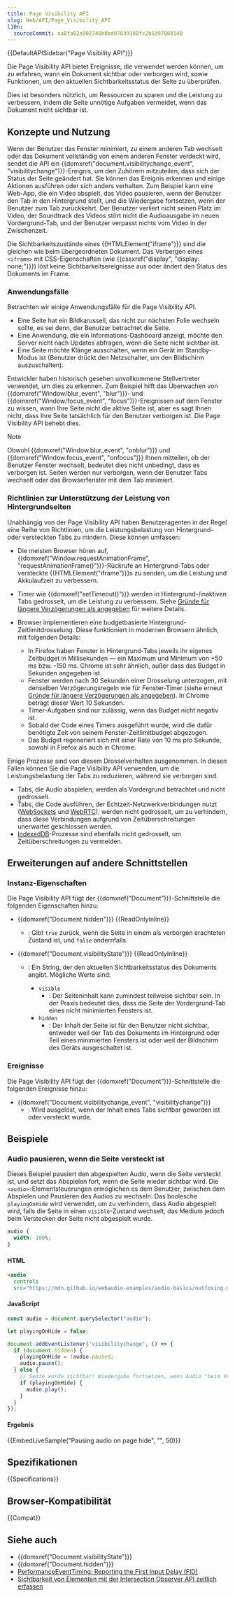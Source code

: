 ```yaml
---
title: Page Visibility API
slug: Web/API/Page_Visibility_API
l10n:
  sourceCommit: aa8fa82a902746b0bd97839180fc2b5397088140
---
```


{{DefaultAPISidebar("Page Visibility API")}}

Die Page Visibility API bietet Ereignisse, die verwendet werden können, um zu erfahren, wann ein Dokument sichtbar oder verborgen wird, sowie Funktionen, um den aktuellen Sichtbarkeitsstatus der Seite zu überprüfen.

Dies ist besonders nützlich, um Ressourcen zu sparen und die Leistung zu verbessern, indem die Seite unnötige Aufgaben vermeidet, wenn das Dokument nicht sichtbar ist.

## Konzepte und Nutzung

Wenn der Benutzer das Fenster minimiert, zu einem anderen Tab wechselt oder das Dokument vollständig von einem anderen Fenster verdeckt wird, sendet die API ein {{domxref("document.visibilitychange_event", "visibilitychange")}}-Ereignis, um den Zuhörern mitzuteilen, dass sich der Status der Seite geändert hat. Sie können das Ereignis erkennen und einige Aktionen ausführen oder sich anders verhalten. Zum Beispiel kann eine Web-App, die ein Video abspielt, das Video pausieren, wenn der Benutzer den Tab in den Hintergrund stellt, und die Wiedergabe fortsetzen, wenn der Benutzer zum Tab zurückkehrt. Der Benutzer verliert nicht seinen Platz im Video, der Soundtrack des Videos stört nicht die Audioausgabe im neuen Vordergrund-Tab, und der Benutzer verpasst nichts vom Video in der Zwischenzeit.

Die Sichtbarkeitszustände eines {{HTMLElement("iframe")}} sind die gleichen wie beim übergeordneten Dokument. Das Verbergen eines `<iframe>` mit CSS-Eigenschaften (wie {{cssxref("display", "display: none;")}}) löst keine Sichtbarkeitsereignisse aus oder ändert den Status des Dokuments im Frame.

### Anwendungsfälle

Betrachten wir einige Anwendungsfälle für die Page Visibility API.

- Eine Seite hat ein Bildkarussell, das nicht zur nächsten Folie wechseln sollte, es sei denn, der Benutzer betrachtet die Seite.
- Eine Anwendung, die ein Informations-Dashboard anzeigt, möchte den Server nicht nach Updates abfragen, wenn die Seite nicht sichtbar ist.
- Eine Seite möchte Klänge ausschalten, wenn ein Gerät im Standby-Modus ist (Benutzer drückt den Netzschalter, um den Bildschirm auszuschalten).

Entwickler haben historisch gesehen unvollkommene Stellvertreter verwendet, um dies zu erkennen. Zum Beispiel hilft das Überwachen von {{domxref("Window/blur_event", "blur")}}- und {{domxref("Window/focus_event", "focus")}}-Ereignissen auf dem Fenster zu wissen, wann Ihre Seite nicht die aktive Seite ist, aber es sagt Ihnen nicht, dass Ihre Seite tatsächlich für den Benutzer verborgen ist. Die Page Visibility API behebt dies.

> [!NOTE]
> Obwohl {{domxref("Window.blur_event", "onblur")}} und {{domxref("Window.focus_event", "onfocus")}} Ihnen mitteilen, ob der Benutzer Fenster wechselt, bedeutet dies nicht unbedingt, dass es verborgen ist. Seiten werden nur verborgen, wenn der Benutzer Tabs wechselt oder das Browserfenster mit dem Tab minimiert.

### Richtlinien zur Unterstützung der Leistung von Hintergrundseiten

Unabhängig von der Page Visibility API haben Benutzeragenten in der Regel eine Reihe von Richtlinien, um die Leistungsbelastung von Hintergrund- oder versteckten Tabs zu mindern. Diese können umfassen:

- Die meisten Browser hören auf, {{domxref("Window.requestAnimationFrame", "requestAnimationFrame()")}}-Rückrufe an Hintergrund-Tabs oder versteckte {{HTMLElement("iframe")}}s zu senden, um die Leistung und Akkulaufzeit zu verbessern.
- Timer wie {{domxref("setTimeout()")}} werden in Hintergrund-/inaktiven Tabs gedrosselt, um die Leistung zu verbessern. Siehe [Gründe für längere Verzögerungen als angegeben](/de/docs/Web/API/setTimeout#reasons_for_delays_longer_than_specified) für weitere Details.
- Browser implementieren eine budgetbasierte Hintergrund-Zeitlimitdrosselung. Diese funktioniert in modernen Browsern ähnlich, mit folgenden Details:

  - In Firefox haben Fenster in Hintergrund-Tabs jeweils ihr eigenes Zeitbudget in Millisekunden — ein Maximum und Minimum von +50 ms bzw. -150 ms. Chrome ist sehr ähnlich, außer dass das Budget in Sekunden angegeben ist.
  - Fenster werden nach 30 Sekunden einer Drosselung unterzogen, mit denselben Verzögerungsregeln wie für Fenster-Timer (siehe erneut [Gründe für längere Verzögerungen als angegeben](/de/docs/Web/API/setTimeout#reasons_for_delays_longer_than_specified)). In Chrome beträgt dieser Wert 10 Sekunden.
  - Timer-Aufgaben sind nur zulässig, wenn das Budget nicht negativ ist.
  - Sobald der Code eines Timers ausgeführt wurde, wird die dafür benötigte Zeit von seinem Fenster-Zeitlimitbudget abgezogen.
  - Das Budget regeneriert sich mit einer Rate von 10 ms pro Sekunde, sowohl in Firefox als auch in Chrome.

Einige Prozesse sind von diesem Drosselverhalten ausgenommen. In diesen Fällen können Sie die Page Visibility API verwenden, um die Leistungsbelastung der Tabs zu reduzieren, während sie verborgen sind.

- Tabs, die Audio abspielen, werden als Vordergrund betrachtet und nicht gedrosselt.
- Tabs, die Code ausführen, der Echtzeit-Netzwerkverbindungen nutzt ([WebSockets](/de/docs/Web/API/WebSockets_API) und [WebRTC](/de/docs/Web/API/WebRTC_API)), werden nicht gedrosselt, um zu verhindern, dass diese Verbindungen aufgrund von Zeitüberschreitungen unerwartet geschlossen werden.
- [IndexedDB](/de/docs/Web/API/IndexedDB_API)-Prozesse sind ebenfalls nicht gedrosselt, um Zeitüberschreitungen zu vermeiden.

## Erweiterungen auf andere Schnittstellen

### Instanz-Eigenschaften

Die Page Visibility API fügt der {{domxref("Document")}}-Schnittstelle die folgenden Eigenschaften hinzu:

- {{domxref("Document.hidden")}} {{ReadOnlyInline}}
  - : Gibt `true` zurück, wenn die Seite in einem als verborgen erachteten Zustand ist, und `false` andernfalls.
- {{domxref("Document.visibilityState")}} {{ReadOnlyInline}}

  - : Ein String, der den aktuellen Sichtbarkeitsstatus des Dokuments angibt. Mögliche Werte sind:

    - `visible`
      - : Der Seiteninhalt kann zumindest teilweise sichtbar sein. In der Praxis bedeutet dies, dass die Seite der Vordergrund-Tab eines nicht minimierten Fensters ist.
    - `hidden`
      - : Der Inhalt der Seite ist für den Benutzer nicht sichtbar, entweder weil der Tab des Dokuments im Hintergrund oder Teil eines minimierten Fensters ist oder weil der Bildschirm des Geräts ausgeschaltet ist.

### Ereignisse

Die Page Visibility API fügt der {{domxref("Document")}}-Schnittstelle die folgenden Ereignisse hinzu:

- {{domxref("Document.visibilitychange_event", "visibilitychange")}}
  - : Wird ausgelöst, wenn der Inhalt eines Tabs sichtbar geworden ist oder versteckt wurde.

## Beispiele

### Audio pausieren, wenn die Seite versteckt ist

Dieses Beispiel pausiert den abgespielten Audio, wenn die Seite versteckt ist, und setzt das Abspielen fort, wenn die Seite wieder sichtbar wird.
Die `<audio>`-Elementsteuerungen ermöglichen es dem Benutzer, zwischen dem Abspielen und Pausieren des Audios zu wechseln.
Das boolesche `playingOnHide` wird verwendet, um zu verhindern, dass Audio abgespielt wird, falls die Seite in einen `visible`-Zustand wechselt, das Medium jedoch beim Verstecken der Seite nicht abgespielt wurde.

```css hidden
audio {
  width: 100%;
}
```

#### HTML

```html
<audio
  controls
  src="https://mdn.github.io/webaudio-examples/audio-basics/outfoxing.mp3"></audio>
```

#### JavaScript

```js
const audio = document.querySelector("audio");

let playingOnHide = false;

document.addEventListener("visibilitychange", () => {
  if (document.hidden) {
    playingOnHide = !audio.paused;
    audio.pause();
  } else {
    // Seite wurde sichtbar! Wiedergabe fortsetzen, wenn Audio "beim Verstecken gespielt" wurde
    if (playingOnHide) {
      audio.play();
    }
  }
});
```

#### Ergebnis

{{EmbedLiveSample("Pausing audio on page hide", "", 50)}}

## Spezifikationen

{{Specifications}}

## Browser-Kompatibilität

{{Compat}}

## Siehe auch

- {{domxref("Document.visibilityState")}}
- {{domxref("Document.hidden")}}
- [PerformanceEventTiming: Reporting the First Input Delay (FID)](/de/docs/Web/API/PerformanceEventTiming#reporting_the_first_input_delay_fid)
- [Sichtbarkeit von Elementen mit der Intersection Observer API zeitlich erfassen](/de/docs/Web/API/Intersection_Observer_API/Timing_element_visibility)
